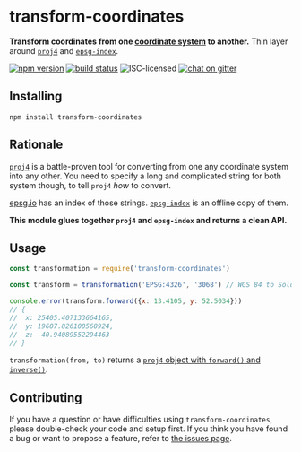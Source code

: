 # transform-coordinates

**Transform coordinates from one [coordinate system](https://en.wikipedia.org/wiki/Geographic_coordinate_system) to another.** Thin layer around [`proj4`](https://github.com/proj4js/proj4js) and [`epsg-index`](https://github.com/derhuerst/epsg-index).

[![npm version](https://img.shields.io/npm/v/transform-coordinates.svg)](https://www.npmjs.com/package/transform-coordinates)
[![build status](https://img.shields.io/travis/derhuerst/transform-coordinates.svg)](https://travis-ci.org/derhuerst/transform-coordinates)
![ISC-licensed](https://img.shields.io/github/license/derhuerst/transform-coordinates.svg)
[![chat on gitter](https://badges.gitter.im/derhuerst.svg)](https://gitter.im/derhuerst)


## Installing

```shell
npm install transform-coordinates
```


## Rationale

[`proj4`](https://github.com/proj4js/proj4js) is a battle-proven tool for converting from one any coordinate system into any other. You need to specify a long and complicated string for both system though, to tell `proj4` *how* to convert.

[epsg.io](https://epsg.io/) has an index of those strings. [`epsg-index`](https://github.com/derhuerst/epsg-index) is an offline copy of them.

**This module glues together `proj4` and `epsg-index` and returns a clean API.**


## Usage

```js
const transformation = require('transform-coordinates')

const transform = transformation('EPSG:4326', '3068') // WGS 84 to Soldner Berlin

console.error(transform.forward({x: 13.4105, y: 52.5034}))
// {
// 	x: 25405.407133664165,
// 	y: 19607.826100560924,
// 	z: -40.94089552294463
// }
```

`transformation(from, to)` returns a [`proj4` object with `forward()` and `inverse()`](https://github.com/proj4js/proj4js#using).


## Contributing

If you have a question or have difficulties using `transform-coordinates`, please double-check your code and setup first. If you think you have found a bug or want to propose a feature, refer to [the issues page](https://github.com/derhuerst/transform-coordinates/issues).
